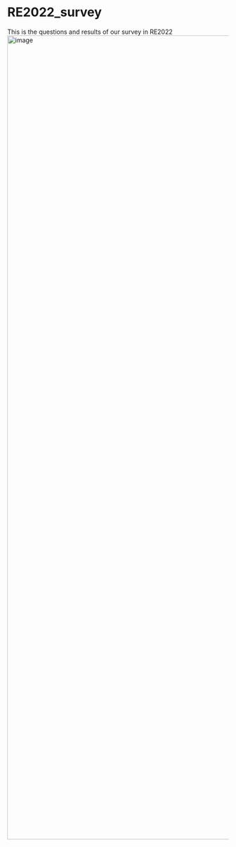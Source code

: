# RE2022_survey
This is the questions and results of our survey in RE2022
<img width="1827" alt="image" src="https://user-images.githubusercontent.com/100574325/156099725-b624e56f-acef-4460-be7f-51af158944b2.png">

